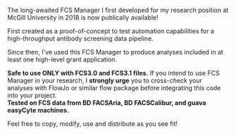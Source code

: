 The long-awaited FCS Manager I first developed for my research position at McGill University in 2018 is now publically available!

First created as a proof-of-concept to test automation capabilities for a high-throughput antibody screening data pipeline.

Since then, I've used this FCS Manager to produce analyses included in at least one high-level grant application. 

**Safe to use ONLY with FCS3.0 and FCS3.1 files.** If you intend to use FCS Manager in your research, I **strongly urge** you to cross-check your analyses with FlowJo or similar flow package before integrating this code into your project. </br>**Tested on FCS data from BD FACSAria, BD FACSCalibur, and guava easyCyte machines.**

Feel free to copy, modify, use and distribute as you see fit!
